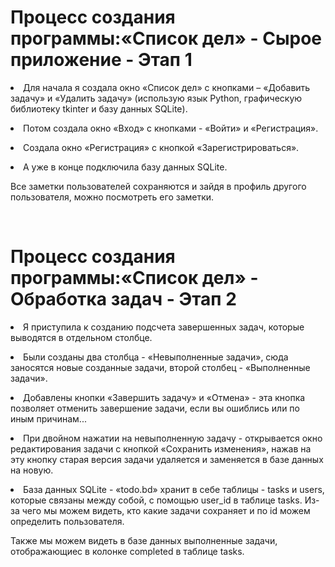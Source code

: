 <h1><b>Процесс создания программы:«Список дел» - Сырое приложение - Этап 1</b></h1>
<form><p><li>Для начала я создала окно «Список дел» с кнопками – «Добавить задачу» и «Удалить задачу» (использую язык Python, графическую библиотеку tkinter и базу данных SQLite).</p>
<p><li>Потом создала окно «Вход» с кнопками - «Войти» и «Регистрация».</p>
<p><li>Создала окно «Регистрация» с кнопкой «Зарегистрироваться».</p>
<p><li>А уже в конце подключила базу данных SQLite.</p>
Все заметки пользователей сохраняются и зайдя в профиль другого пользователя, можно посмотреть его заметки.</form>
<br>
<h1><b>Процесс создания программы:«Список дел» - Обработка задач - Этап 2</b></h1>
<form><p><li>Я приступила к созданию подсчета завершенных задач, которые выводятся в отдельном столбце.</p>
<p><li>Были созданы два столбца - «Невыполненные задачи», сюда заносятся новые созданные задачи,  второй столбец - «Выполненные задачи».</p>
<p><li>Добавлены кнопки «Завершить задачу» и «Отмена» - эта кнопка позволяет отменить завершение задачи, если вы ошиблись или по иным причинам...</p>
<p><li>При двойном нажатии на невыполненную задачу - открывается окно редактирования задачи с кнопкой «Сохранить изменения», нажав на эту кнопку старая версия задачи удаляется и заменяется в базе данных на новую.</p>
<p><li>База данных SQLite - «todo.bd» хранит в себе таблицы - tasks и  users, которые связаны между собой, с помощью user_id в таблице tasks. Из-за чего мы можем видеть, кто какие задачи сохраняет и по id можем определить пользователя.</p>
Также мы можем видеть в базе данных выполненные задачи, отображающиес в колонке completed в таблице tasks.</form>
